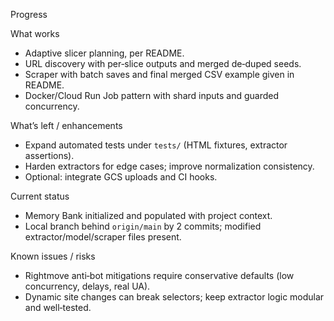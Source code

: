 Progress

What works
- Adaptive slicer planning, per README.
- URL discovery with per‑slice outputs and merged de‑duped seeds.
- Scraper with batch saves and final merged CSV example given in README.
- Docker/Cloud Run Job pattern with shard inputs and guarded concurrency.

What’s left / enhancements
- Expand automated tests under `tests/` (HTML fixtures, extractor assertions).
- Harden extractors for edge cases; improve normalization consistency.
- Optional: integrate GCS uploads and CI hooks.

Current status
- Memory Bank initialized and populated with project context.
- Local branch behind `origin/main` by 2 commits; modified extractor/model/scraper files present.

Known issues / risks
- Rightmove anti‑bot mitigations require conservative defaults (low concurrency, delays, real UA).
- Dynamic site changes can break selectors; keep extractor logic modular and well‑tested.
